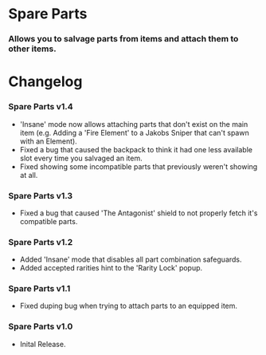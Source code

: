 # Spare Parts
### Allows you to salvage parts from items and attach them to other items.

# Changelog

### Spare Parts v1.4
- 'Insane' mode now allows attaching parts that don't exist on the main item (e.g. Adding a 'Fire Element' to a Jakobs Sniper that can't spawn with an Element).
- Fixed a bug that caused the backpack to think it had one less available slot every time you salvaged an item.
- Fixed showing some incompatible parts that previously weren't showing at all.

### Spare Parts v1.3
- Fixed a bug that caused 'The Antagonist' shield to not properly fetch it's compatible parts.

### Spare Parts v1.2
- Added 'Insane' mode that disables all part combination safeguards.
- Added accepted rarities hint to the 'Rarity Lock' popup.

### Spare Parts v1.1
- Fixed duping bug when trying to attach parts to an equipped item.

### Spare Parts v1.0
- Inital Release.
